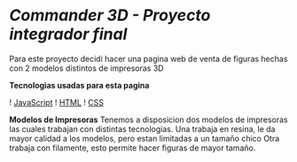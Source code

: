 # <em> Commander 3D - Proyecto integrador final </em>

Para este proyecto decidi hacer una pagina web de venta de figuras
hechas con 2 modelos distintos de impresoras 3D

__Tecnologias usadas para esta pagina__

! [JavaScript](https://www.freepnglogos.com/uploads/javascript-png/javascript-logo-transparent-logo-javascript-images-3.png)
! [HTML](https://cdn.pixabay.com/photo/2017/08/05/11/16/logo-2582748_640.png)
! [CSS](./imagenes/3Dprinter.png)

__Modelos de Impresoras__
Tenemos a disposicion dos modelos de impresoras las cuales trabajan con distintas tecnologias.
    Una trabaja en resina, le da mayor calidad a los modelos, pero estan limitadas a un tamaño chico
    Otra trabaja con filamente, esto permite hacer figuras de mayor tamaño.

